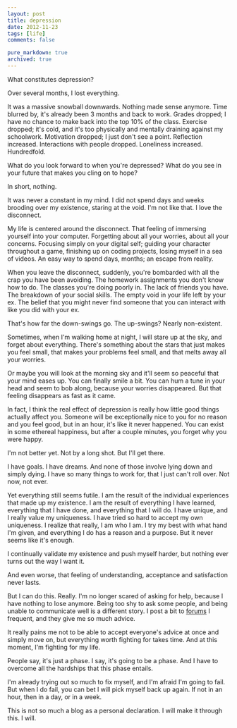 ```yaml
---
layout: post
title: depression
date: 2012-11-23
tags: [life]
comments: false

pure_markdown: true
archived: true
---
```



<p>
  What constitutes depression?
</p>

<p>
  Over several months, I lost everything.
</p>

<p>
  It was a massive snowball downwards. Nothing made sense anymore. Time blurred by, it's already been 3 months and back to work. Grades dropped; I have no chance to make back into the top 10% of the class. Exercise dropped; it's cold, and it's too physically and mentally draining against my schoolwork. Motivation dropped; I just don't see a point. Reflection increased. Interactions with people dropped. Loneliness increased. Hundredfold.
</p>

<p>
  What do you look forward to when you're depressed? What do you see in your future that makes you cling on to hope?
</p>

<p>
  In short, nothing.
</p>

<p>
  It was never a constant in my mind. I did not spend days and weeks brooding over my existence, staring at the void. I'm not like that. I love the disconnect.
</p>

<p>
  My life is centered around the disconnect. That feeling of immersing yourself into your computer. Forgetting about all your worries, about all your concerns. Focusing simply on your digital self; guiding your character throughout a game, finishing up on coding projects, losing myself in a sea of videos. An easy way to spend days, months; an escape from reality.
</p>

<p>
  When you leave the disconnect, suddenly, you're bombarded with all the crap you have been avoiding. The homework assignments you don't know how to do. The classes you're doing poorly in. The lack of friends you have. The breakdown of your social skills. The empty void in your life left by your ex. The belief that you might never find someone that you can interact with like you did with your ex.
</p>

<p>
  That's how far the down-swings go. The up-swings? Nearly non-existent.
</p>

<p>
  Sometimes, when I'm walking home at night, I will stare up at the sky, and forget about everything. There's something about the stars that just makes you feel small, that makes your problems feel small, and that melts away all your worries.
</p>

<p>
  Or maybe you will look at the morning sky and it'll seem so peaceful that your mind eases up. You can finally smile a bit. You can hum a tune in your head and seem to bob along, because your worries disappeared. But that feeling disappears as fast as it came.
</p>

<p>
  In fact, I think the real effect of depression is really how little good things actually affect you. Someone will be exceptionally nice to you for no reason and you feel good, but in an hour, it's like it never happened. You can exist in some ethereal happiness, but after a couple minutes, you forget why you were happy.
</p>

<p>
  I'm not better yet. Not by a long shot. But I'll get there.
</p>

<p>
  I have goals. I have dreams. And none of those involve lying down and simply dying. I have so many things to work for, that I just can't roll over. Not now, not ever.
</p>

<p>
  Yet everything still seems futile. I am the result of the individual experiences that made up my existence. I am the result of everything I have learned, everything that I have done, and everything that I will do. I have unique, and I really value my uniqueness. I have tried so hard to accept my own uniqueness. I realize that really, I am who I am. I try my best with what hand I'm given, and everything I do has a reason and a purpose. But it never seems like it's enough.
</p>

<p>
  I continually validate my existence and push myself harder, but nothing ever turns out the way I want it.
</p>

<p>
  And even worse, that feeling of understanding, acceptance and satisfaction never lasts.
</p>

<p>
  But I can do this. Really. I'm no longer scared of asking for help, because I have nothing to lose anymore. Being too shy to ask some people, and being unable to communicate well is a different story. I post a bit to <a href="http://www.teamliquid.net/blogs/viewblog.php?topic_id=383710">forums</a> I frequent, and they give me so much advice.
</p>

<p>
  It really pains me not to be able to accept everyone's advice at once and simply move on, but everything worth fighting for takes time. And at this moment, I'm fighting for my life.
</p>

<p>
  People say, it's just a phase. I say, it's going to be a phase. And I have to overcome all the hardships that this phase entails.
</p>

<p>
  I'm already trying out so much to fix myself, and I'm afraid I'm going to fail. But when I do fail, you can bet I will pick myself back up again. If not in an hour, then in a day, or in a week.
</p>

<p>
  This is not so much a blog as a personal declaration. I will make it through this. I will.
</p>
